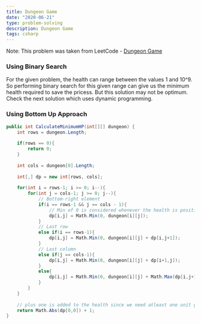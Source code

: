 ```yaml
---
title: Dungeon Game
date: "2020-06-21"
type: problem-solving
description: Dungeon Game
tags: csharp
---
```


Note: This problem was taken from LeetCode - [Dungeon Game](https://leetcode.com/problems/dungeon-game/)

### Using Binary Search

For the given problem, the health can range between the values 1 and 10^9. So performing binary search for this given range can give us the minimum health required to save the pricess. But this solution may not be optimum. Check the next solution which uses dynamic programming.

### Using Bottom Up Approach

```csharp
public int CalculateMinimumHP(int[][] dungeon) {
	int rows = dungeon.Length;
	
	if(rows == 0){
		return 0;
	}
	
	int cols = dungeon[0].Length;
	
	int[,] dp = new int[rows, cols];
	
	for(int i = rows-1; i >= 0; i--){
		for(int j = cols-1; j >= 0; j--){
			// Bottom-right element
			if(i == rows-1 && j == cols - 1){
				// Min of 0 is considered whenever the health is positive, since a positive health in the future path of the knight cannot be used before that.
				dp[i,j] = Math.Min(0, dungeon[i][j]);
			}
			// Last row
			else if(i == rows-1){
				dp[i,j] = Math.Min(0, dungeon[i][j] + dp[i,j+1]);
			}
			// Last column
			else if(j == cols-1){
				dp[i,j] = Math.Min(0, dungeon[i][j] + dp[i+1,j]);
			}
			else{
				dp[i,j] = Math.Min(0, dungeon[i][j] + Math.Max(dp[i,j+1], dp[i+1,j]));
			}
		}
	}  
	
	// plus one is added to the health since we need atleast one unit greater than the min health to survive
	return Math.Abs(dp[0,0]) + 1;
}
```
